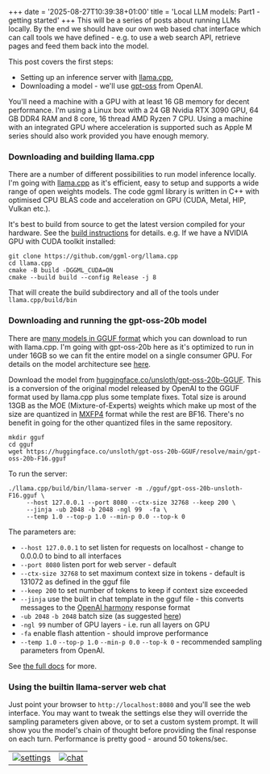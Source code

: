 +++
date = '2025-08-27T10:39:38+01:00'
title = 'Local LLM models: Part1 - getting started'
+++
This will be a series of posts about running LLMs locally. 
By the end we should have our own web based chat interface which can call tools 
we have defined - e.g. to use a web search API, retrieve pages and feed them back 
into the model.

This post covers the first steps:
- Setting up an inference server with [llama.cpp](https://github.com/ggml-org/llama.cpp),
- Downloading a model - we'll use [gpt-oss](https://github.com/openai/gpt-oss) from OpenAI.

<!--more-->

You'll need a machine with a GPU with at least 16 GB memory for decent performance.
I'm using a Linux box with a 24 GB Nvidia RTX 3090 GPU, 64 GB DDR4 RAM and 8 core, 16 thread AMD Ryzen 7 CPU.
Using a machine with an integrated GPU where acceleration is supported such as Apple M series
should also work provided you have enough memory.

### Downloading and building llama.cpp

There are a number of different possibilities to run model inference locally. I'm going with 
[llama.cpp](https://github.com/ggml-org/llama.cpp) as it's efficient, easy to setup and supports
a wide range of open weights models.
The code ggml library is written in C++ with optimised CPU BLAS code and acceleration
on GPU (CUDA, Metal, HIP, Vulkan etc.). 

It's best to build from source to get the latest version compiled for your hardware. 
See the [build instructions](https://github.com/ggml-org/llama.cpp/blob/master/docs/build.md) for details.
e.g. If we have a NVIDIA GPU with CUDA toolkit installed:

```
git clone https://github.com/ggml-org/llama.cpp
cd llama.cpp
cmake -B build -DGGML_CUDA=ON
cmake --build build --config Release -j 8
```
That will create the build subdirectory and all of the tools under `llama.cpp/build/bin`

### Downloading and running the gpt-oss-20b model

There are [many models in GGUF format](https://huggingface.co/models?library=gguf&sort=trending) which you
can download to run with llama.cpp. I'm going with gpt-oss-20b here as it's optimized to run in under 16GB
so we can fit the entire model on a single consumer GPU. For details on the model architecture
see [here](https://magazine.sebastianraschka.com/p/from-gpt-2-to-gpt-oss-analyzing-the).

Download the model from [huggingface.co/unsloth/gpt-oss-20b-GGUF](https://huggingface.co/unsloth/gpt-oss-20b-GGUF).
This is a conversion of the original model released by OpenAI to the GGUF format used by llama.cpp plus some template fixes. 
Total size is around 13GB as the MOE (Mixture-of-Experts) weights which make up most of the size are 
quantized in [MXFP4](https://huggingface.co/blog/RakshitAralimatti/learn-ai-with-me) format while the rest are BF16.
There's no benefit in going for the other quantized files in the same repository.
```
mkdir gguf
cd gguf
wget https://huggingface.co/unsloth/gpt-oss-20b-GGUF/resolve/main/gpt-oss-20b-F16.gguf
```


To run the server:
```
./llama.cpp/build/bin/llama-server -m ./gguf/gpt-oss-20b-unsloth-F16.gguf \
	 --host 127.0.0.1 --port 8080 --ctx-size 32768 --keep 200 \
	 --jinja -ub 2048 -b 2048 -ngl 99  -fa \
	 --temp 1.0 --top-p 1.0 --min-p 0.0 --top-k 0
```

The parameters are:
- `--host 127.0.0.1` to set listen for requests on localhost - change to 0.0.0.0 to bind to all interfaces
- `--port 8080` listen port for web server - default
- `--ctx-size 32768` to set maximum context size in tokens - default is 131072 as defined in the gguf file
- `--keep 200` to set number of tokens to keep if context size exceeded
- `--jinja` use the built in chat template in the gguf file - 
		this converts messages to the [OpenAI harmony](https://cookbook.openai.com/articles/openai-harmony) response format
- `-ub 2048` `-b 2048` batch size (as suggested [here](https://github.com/ggml-org/llama.cpp/discussions/15396))
- `-ngl 99` number of GPU layers - i.e. run all layers on GPU
- `-fa` enable flash attention - should improve performance
- `--temp 1.0` `--top-p 1.0` `--min-p 0.0` `--top-k 0` - recommended sampling parameters from OpenAI.

See [the full docs](https://github.com/ggml-org/llama.cpp/tree/master/tools/server) for more.

### Using the builtin llama-server web chat

Just point your browser to `http://localhost:8080` and you'll see the web interface. 
You may want to tweak the settings else they will override the sampling parameters given above, 
or to set a custom system prompt. It will show you the model's chain of thought before providing the 
final response on each turn. Performance is pretty good - around 50 tokens/sec.

| | |
| ----------- | ----------- |
| [![settings](/img/llama_server_settings.png)](/img/llama_server_settings.png) | [![chat](/img/llama_server_chat.png)](/img/llama_server_chat.png) |

<!-- For the next post in this series go to [part 2](/posts/local_llm_hosting-part2). -->

